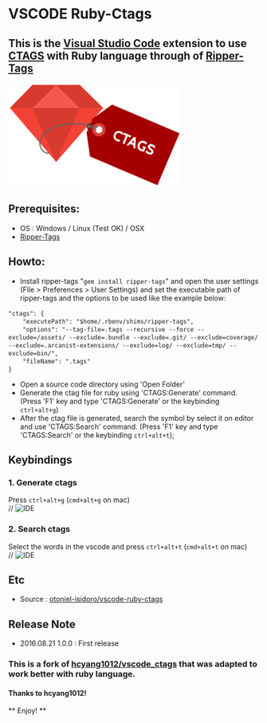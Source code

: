 # VSCODE Ruby-Ctags
## This is the [Visual Studio Code](https://code.visualstudio.com/) extension to use [CTAGS](http://ctags.sourceforge.net/) with Ruby language through of [Ripper-Tags](https://github.com/tmm1/ripper-tags) 
![Icon](images/icon.png)

## Prerequisites:
* OS : Windows / Linux (Test OK) / OSX
* [Ripper-Tags](https://github.com/tmm1/ripper-tags)

## Howto:
* Install ripper-tags "`gem install ripper-tags`" and open the user settings (File > Preferences > User Settings) and set the executable path of ripper-tags and the options to be used like the example below:
```
"ctags": {
    "executePath": "$home/.rbenv/shims/ripper-tags",
    "options": "--tag-file=.tags --recursive --force --exclude=/assets/ --exclude=.bundle --exclude=.git/ --exclude=coverage/ --exclude=.arcanist-extensions/ --exclude=log/ --exclude=tmp/ --exclude=bin/",
    "fileName": ".tags"
}
```
* Open a source code directory using 'Open Folder'
* Generate the ctag file for ruby using 'CTAGS:Generate' command. (Press 'F1' key and type 'CTAGS:Generate' or the keybinding `ctrl+alt+g`)
* After the ctag file is generated, search the symbol by select it on editor and use 'CTAGS:Search' command. (Press 'F1' key and type 'CTAGS:Search' or the keybinding `ctrl+alt+t`);

## Keybindings
### 1. Generate ctags
Press `ctrl+alt+g` (`cmd+alt+g` on mac)  
// ![IDE](http://i.giphy.com/3oEjHLg2xzc5ZS2kEg.gif) 

### 2. Search ctags
Select the words in the vscode and press `ctrl+alt+t` (`cmd+alt+t` on mac)  
// ![IDE](http://i.giphy.com/l0MYrSdrYUJ8Q6BJS.gif) 

## Etc
* Source : [otoniel-isidoro/vscode-ruby-ctags](https://github.com/otoniel-isidoro/vscode-ruby-ctags)

## Release Note
* 2016.08.21 1.0.0 : First release

### This is a fork of [hcyang1012/vscode_ctags](https://github.com/hcyang1012/vscode_ctags) that was adapted to work better with ruby language.
#### Thanks to hcyang1012!
** Enjoy! **

